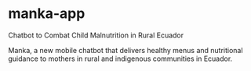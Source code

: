 # manka-app
Chatbot to Combat Child Malnutrition in Rural Ecuador


Manka, a new mobile chatbot that delivers healthy menus and nutritional guidance to mothers in rural and indigenous communities in Ecuador. 
